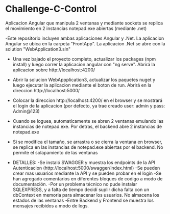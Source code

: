 # Challenge-C-Control
Aplicacion Angular que manipula 2 ventanas y mediante sockets se replica el movimiento en 2 instancias notepad.exe abiertas (mediante .net)

-Este repositorio incluyen ambas aplicaciones Angular y .Net. La aplicacion Angular se ubica en la carpeta "FrontApp". La aplicacion .Net se abre con la solution "WebApplication3.sln"

- Una vez bajado el proyecto completo, actualizar los packages (npm install) y luego correr la aplicacion angular con "ng serve". Abrirá la aplicacion sobre http://localhost:4200/
- Abrir la solucion WebAppplication3, actualizar los paquetes nuget y luego ejecutar la aplicacion  mediante el boton de run. Abrirá en la direccion http://localhost:5000/

- Colocar la direccion http://localhost:4200/ en el browser y se mostrará el login de la aplicacion (por defecto, ya trae creado user: admin y pass: Admin@123)
- Cuando se loguea, automaticamente se abren 2 ventanas emulando las instancias de notepad.exe. Por detras, el backend abre 2 instancias de notepad.exe
- Si se modifica el tamaño, se arrastra o se cierra la ventana en browser, se replica en las instancias de notepad.exe abiertas por el backend. No permite el solapamiento de las ventanas

- DETALLES:
	-Se instaló SWAGGER y muestra los endpoints de la API Autenticacion (http://localhost:5000/swagger/index.html)
	-Se pueden crear mas usuarios mediante la API y se pueden probar en el login
  -Se han agregado comentarios en diferentes bloques de codigo a modo de documentación.
	-Por un problema técnico no pude instalar SQLEXPRESS, y a falta de tiempo decidí suplir dicha falta con un dbContext en memoria para almacenar los usuarios. No almacena los estados de las ventanas
	-Entre Backend y Frontend se muestra los mensajes recibidos a modo de logs.
